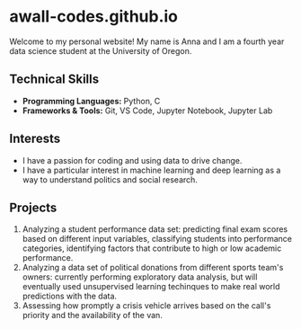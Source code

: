 # awall-codes.github.io

Welcome to my personal website! My name is Anna and I am a fourth year data science student at the University of Oregon. 

## Technical Skills
- **Programming Languages:** Python, C
- **Frameworks & Tools:** Git, VS Code, Jupyter Notebook, Jupyter Lab

## Interests
- I have a passion for coding and using data to drive change.
- I have a particular interest in machine learning and deep learning as a way to understand politics and social research.


## Projects
  
  1. Analyzing a student performance data set: predicting final exam scores based on different input variables, classifying students into performance categories, identifying factors that contribute to high or low academic performance.
  2. Analyzing a data set of political donations from different sports team's owners: currently performing exploratory data analysis, but will eventually used unsupervised learning techinques to make real world predictions with the   data.
  3. Assessing how promptly a crisis vehicle arrives based on the call's priority and the availability of the van.


